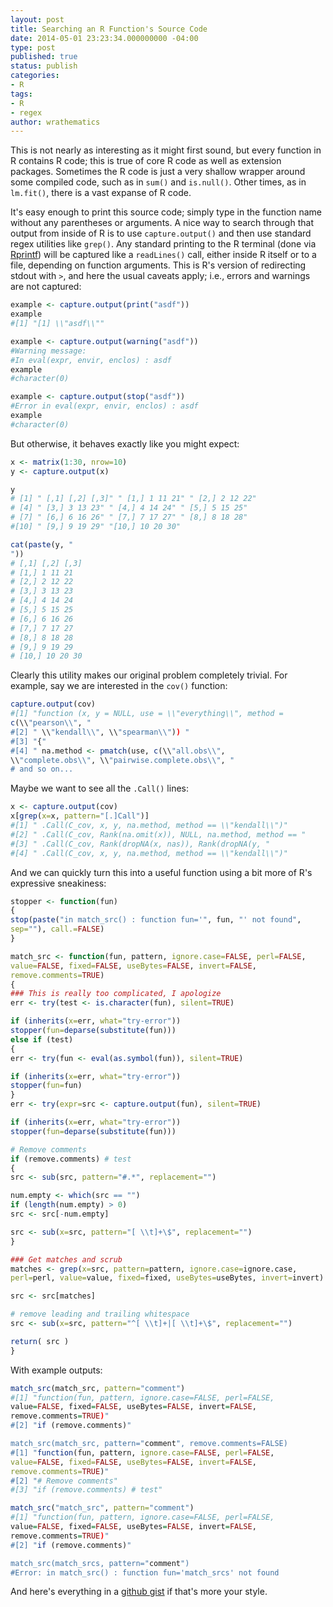 ```yaml
---
layout: post
title: Searching an R Function's Source Code
date: 2014-05-01 23:23:34.000000000 -04:00
type: post
published: true
status: publish
categories:
- R
tags:
- R
- regex
author: wrathematics
---
```



This is not nearly as interesting as it might first sound, but every function in R contains R code; this is true of core R code as well as extension packages. Sometimes the R code is just a very shallow wrapper around some compiled code, such as in `sum()` and `is.null()`. Other times, as in `lm.fit()`, there is a vast expanse of R code.

It's easy enough to print this source code; simply type in the function name without any parentheses or arguments. A nice way to search through that output from inside of R is to use `capture.output()` and then use standard regex utilities like `grep()`. Any standard printing to the R terminal (done via [Rprintf](http://cran.r-project.org/doc/manuals/R-exts.html#index-Rprintf)) will be captured like a `readLines()` call, either inside R itself or to a file, depending on function arguments. This is R's version of redirecting stdout with `>`, and here the usual caveats apply; i.e., errors and warnings are not captured:

```R
example <- capture.output(print("asdf"))
example
#[1] "[1] \\"asdf\\""

example <- capture.output(warning("asdf"))
#Warning message:
#In eval(expr, envir, enclos) : asdf
example
#character(0)

example <- capture.output(stop("asdf"))
#Error in eval(expr, envir, enclos) : asdf
example
#character(0)
```

But otherwise, it behaves exactly like you might expect:

```R
x <- matrix(1:30, nrow=10)
y <- capture.output(x)

y
# [1] " [,1] [,2] [,3]" " [1,] 1 11 21" " [2,] 2 12 22"
# [4] " [3,] 3 13 23" " [4,] 4 14 24" " [5,] 5 15 25"
# [7] " [6,] 6 16 26" " [7,] 7 17 27" " [8,] 8 18 28"
#[10] " [9,] 9 19 29" "[10,] 10 20 30"

cat(paste(y, "
"))
# [,1] [,2] [,3]
# [1,] 1 11 21
# [2,] 2 12 22
# [3,] 3 13 23
# [4,] 4 14 24
# [5,] 5 15 25
# [6,] 6 16 26
# [7,] 7 17 27
# [8,] 8 18 28
# [9,] 9 19 29
# [10,] 10 20 30
```

Clearly this utility makes our original problem completely trivial. For example, say we are interested in the `cov()` function:

```R
capture.output(cov)
#[1] "function (x, y = NULL, use = \\"everything\\", method =
c(\\"pearson\\", "
#[2] " \\"kendall\\", \\"spearman\\")) "
#[3] "{"
#[4] " na.method <- pmatch(use, c(\\"all.obs\\",
\\"complete.obs\\", \\"pairwise.complete.obs\\", "
# and so on...
```
Maybe we want to see all the `.Call()` lines:

```R
x <- capture.output(cov)
x[grep(x=x, pattern="[.]Call")]
#[1] " .Call(C_cov, x, y, na.method, method == \\"kendall\\")"
#[2] " .Call(C_cov, Rank(na.omit(x)), NULL, na.method, method == "
#[3] " .Call(C_cov, Rank(dropNA(x, nas)), Rank(dropNA(y, "
#[4] " .Call(C_cov, x, y, na.method, method == \\"kendall\\")"
```

And we can quickly turn this into a useful function using a bit more of
R's expressive sneakiness:
```R
stopper <- function(fun)
{
stop(paste("in match_src() : function fun='", fun, "' not found",
sep=""), call.=FALSE)
}

match_src <- function(fun, pattern, ignore.case=FALSE, perl=FALSE,
value=FALSE, fixed=FALSE, useBytes=FALSE, invert=FALSE,
remove.comments=TRUE)
{
### This is really too complicated, I apologize
err <- try(test <- is.character(fun), silent=TRUE)

if (inherits(x=err, what="try-error"))
stopper(fun=deparse(substitute(fun)))
else if (test)
{
err <- try(fun <- eval(as.symbol(fun)), silent=TRUE)

if (inherits(x=err, what="try-error"))
stopper(fun=fun)
}
err <- try(expr=src <- capture.output(fun), silent=TRUE)

if (inherits(x=err, what="try-error"))
stopper(fun=deparse(substitute(fun)))

# Remove comments
if (remove.comments) # test
{
src <- sub(src, pattern="#.*", replacement="")

num.empty <- which(src == "")
if (length(num.empty) > 0)
src <- src[-num.empty]

src <- sub(x=src, pattern="[ \\t]+\$", replacement="")
}

### Get matches and scrub
matches <- grep(x=src, pattern=pattern, ignore.case=ignore.case,
perl=perl, value=value, fixed=fixed, useBytes=useBytes, invert=invert)

src <- src[matches]

# remove leading and trailing whitespace
src <- sub(x=src, pattern="^[ \\t]+|[ \\t]+\$", replacement="")

return( src )
}
```

With example outputs:

```R
match_src(match_src, pattern="comment")
#[1] "function(fun, pattern, ignore.case=FALSE, perl=FALSE,
value=FALSE, fixed=FALSE, useBytes=FALSE, invert=FALSE,
remove.comments=TRUE)"
#[2] "if (remove.comments)"

match_src(match_src, pattern="comment", remove.comments=FALSE)
#[1] "function(fun, pattern, ignore.case=FALSE, perl=FALSE,
value=FALSE, fixed=FALSE, useBytes=FALSE, invert=FALSE,
remove.comments=TRUE)"
#[2] "# Remove comments"
#[3] "if (remove.comments) # test"

match_src("match_src", pattern="comment")
#[1] "function(fun, pattern, ignore.case=FALSE, perl=FALSE,
value=FALSE, fixed=FALSE, useBytes=FALSE, invert=FALSE,
remove.comments=TRUE)"
#[2] "if (remove.comments)"

match_src(match_srcs, pattern="comment")
#Error: in match_src() : function fun='match_srcs' not found
```

And here's everything in a [github
gist](https://gist.github.com/wrathematics/11378737) if that's more your
style.
